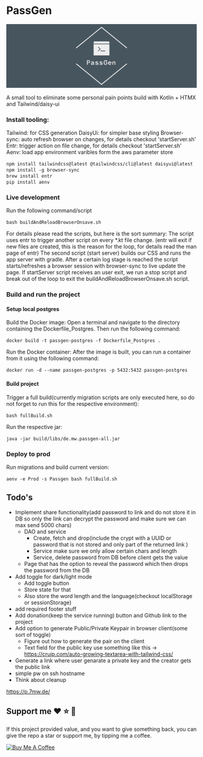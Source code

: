 # PassGen

![logo](https://github.com/MartinWie/PassGen/blob/master/logo.png)

A small tool to eliminate some personal pain points build with Kotlin + HTMX and Tailwind/daisy-ui

### Install tooling:

Tailwind: for CSS generation
DaisyUi: for simpler base styling
Browser-sync: auto refresh browser on changes, for details checkout 'startServer.sh'
Entr: trigger action on file change, for details checkout 'startServer.sh'
Aenv: load app environment varibles form the aws parameter store

```Terminal
npm install tailwindcss@latest @tailwindcss/cli@latest daisyui@latest
npm install -g browser-sync 
brew install entr
pip install aenv
```

### Live development

Run the following command/script

```Terminal
bash buildAndReloadBrowserOnsave.sh
```

For details please read the scripts, but here is the sort summary:
The script uses entr to trigger another script on every *.kt file change.
(entr will exit if new files are created, this is the reason for the loop, for details read the man page of entr)
The second script (start server) builds our CSS and runs the app server with gradle.
After a certain log stage is reached the script starts/refreshes a browser session with browser-sync to live update the
page.
If startServer script receives an user exit, we run a stop script and break out of the loop to exit the
buildAndReloadBrowserOnsave.sh script.

### Build and run the project

#### Setup local postgres

Build the Docker image: Open a terminal and navigate to the directory containing the Dockerfile_Postgres. Then run the following command:  

```Terminal
docker build -t passgen-postgres -f Dockerfile_Postgres .
```

Run the Docker container: After the image is built, you can run a container from it using the following command:  

```Terminal
docker run -d --name passgen-postgres -p 5432:5432 passgen-postgres
```

#### Build project

Trigger a full build(currently migration scripts are only executed here, so do not forget to run this for the respective
environment):

```Terminal
bash fullBuild.sh
```

Run the respective jar:

```Terminal
java -jar build/libs/de.mw.passgen-all.jar 
```

### Deploy to prod

Run migrations and build current version:

```Terminal
aenv -e Prod -s Passgen bash fullBuild.sh
```


## Todo's

- Implement share functionality(add password to link and do not store it in DB so only the link can decrypt the password and make sure we can max send 5000 chars)
  - DAO and service
    - Create, fetch and drop(include the crypt with a UUID or password that is not stored and only part of the returned link )
    - Service make sure we only allow certain chars and length
    - Service, delete password from DB before client gets the value
  - Page that has the option to reveal the password which then drops the password from the DB
- Add toggle for dark/light mode
  - Add toggle button
  - Store state for that
  - Also store the word length and the language(checkout localStorage or sessionStorage)
- add required footer stuff 
- Add donation(keep the service running) button and Github link to the project
- Add option to generate Public/Private Keypair in browser client(some sort of toggle)
  - Figure out how to generate the pair on the client
  - Text field for the public key use something like this -> https://cruip.com/auto-growing-textarea-with-tailwind-css/ 
- Generate a link where user genarate a private key and the creator gets the public link
- simple pw on ssh hostname
- Think about cleanup


https://p.7mw.de/

## Support me :heart: :star: :money_with_wings:
If this project provided value, and you want to give something back, you can give the repo a star or support me, by tipping me a coffee.

<a href="https://buymeacoffee.com/MartinWie" target="_blank"><img src="https://cdn.buymeacoffee.com/buttons/v2/default-blue.png" alt="Buy Me A Coffee" width="170"></a>
